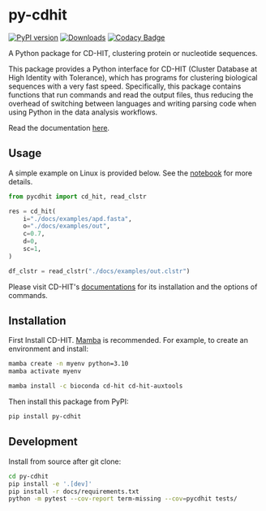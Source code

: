 # py-cdhit

[![PyPI version](https://badge.fury.io/py/py-cdhit.svg)](https://badge.fury.io/py/py-cdhit)
[![Downloads](https://static.pepy.tech/badge/py-cdhit/month)](https://pepy.tech/project/py-cdhit)
[![Codacy Badge](https://app.codacy.com/project/badge/Grade/197a0be6dcd14961b919e666a0de39eb)](https://app.codacy.com/gh/yuanx749/py-cdhit/dashboard?utm_source=gh&utm_medium=referral&utm_content=&utm_campaign=Badge_grade)

A Python package for CD-HIT, clustering protein or nucleotide sequences.

This package provides a Python interface for CD-HIT (Cluster Database at High Identity with Tolerance), which has programs for clustering biological sequences with a very fast speed. Specifically, this package contains functions that run commands and read the output files, thus reducing the overhead of switching between languages and writing parsing code when using Python in the data analysis workflows.

Read the documentation [here](https://yuanx749.github.io/py-cdhit/).

## Usage

A simple example on Linux is provided below. See the [notebook](docs/examples/examples.ipynb) for more details.

```Python
from pycdhit import cd_hit, read_clstr

res = cd_hit(
    i="./docs/examples/apd.fasta",
    o="./docs/examples/out",
    c=0.7,
    d=0,
    sc=1,
)

df_clstr = read_clstr("./docs/examples/out.clstr")
```

Please visit CD-HIT's [documentations](https://github.com/weizhongli/cdhit/wiki) for its installation and the options of commands.

## Installation

First Install CD-HIT. [Mamba](https://mamba.readthedocs.io/) is recommended. For example, to create an environment and install:

```bash
mamba create -n myenv python=3.10
mamba activate myenv
```

```bash
mamba install -c bioconda cd-hit cd-hit-auxtools
```

Then install this package from PyPI:

```bash
pip install py-cdhit
```

## Development

Install from source after git clone:

```bash
cd py-cdhit
pip install -e '.[dev]'
pip install -r docs/requirements.txt
python -m pytest --cov-report term-missing --cov=pycdhit tests/
```
